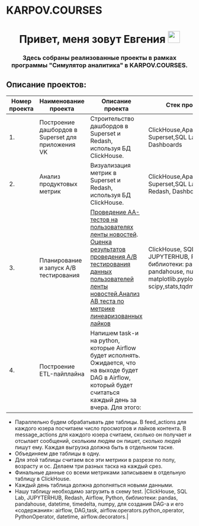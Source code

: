 # KARPOV.COURSES
<h1 align="center">Привет, меня зовут Евгения
<img src="https://github.com/blackcater/blackcater/raw/main/images/Hi.gif" height="32"/></h1>
<h3 align="center">   

Здесь собраны реализованные проекты в рамках программы "Симулятор аналитика" в KARPOV.COURSES.
## Описание проектов:  
|Номер проекта| Наименование проекта                      | Описание проекта                                            |   Стек                                          проекта  |
| ----------- | ----------------------------------------------- | -------------------------------------------------------- | ---------------------------------------------------------------------- |  
| 1. | Построение дашбордов в Superset для приложения VK| Строительство дашбордов в Superset и Redash, используя БД ClickHouse.|ClickHouse,Apache Superset,SQL Lab, Dashboards |
| 2. |  Анализ продуктовых метрик|Визуализация метрик в Superset и Redash, используя БД ClickHouse. |ClickHouse,Apache Superset,SQL Lab, Redash, Dashboards |
| 3. |  Планирование и запуск А/В тестирования|[Проведение АА-тестов на пользователях ленты новостей](https://github.com/moseevaevgeniya/Project_in_Karpov.courses/blob/125e2039b435b9d81dcf19f367eed96732099558/3.%D0%9F%D1%80%D0%BE%D0%B5%D0%BA%D1%82:%D0%9F%D0%BB%D0%B0%D0%BD%D0%B8%D1%80%D0%BE%D0%B2%D0%B0%D0%BD%D0%B8%D0%B5%20%D0%B8%20%D0%B7%D0%B0%D0%BF%D1%83%D1%81%D0%BA%20%D0%90%D0%92%20%D1%82%D0%B5%D1%81%D1%82%D0%B0/Task_1_AA_test__1_.ipynb). [Оценка результатов проведения А/В тестирования данных пользователей ленты новостей.](https://github.com/moseevaevgeniya/Project_in_Karpov.courses/blob/c4c8cbbe0ada8927ef56f37904340c3d4ebcf22d/3.%D0%9F%D1%80%D0%BE%D0%B5%D0%BA%D1%82:%D0%9F%D0%BB%D0%B0%D0%BD%D0%B8%D1%80%D0%BE%D0%B2%D0%B0%D0%BD%D0%B8%D0%B5%20%D0%B8%20%D0%B7%D0%B0%D0%BF%D1%83%D1%81%D0%BA%20%D0%90%D0%92%20%D1%82%D0%B5%D1%81%D1%82%D0%B0/AB_test_task_2__1_.ipynb)[Анализ АВ теста по метрике линеаризованных лайков](https://github.com/moseevaevgeniya/Project_in_Karpov.courses/blob/2b2d030358037a083609305c1c37dc9d2e6e3a55/3.%D0%9F%D1%80%D0%BE%D0%B5%D0%BA%D1%82:%D0%9F%D0%BB%D0%B0%D0%BD%D0%B8%D1%80%D0%BE%D0%B2%D0%B0%D0%BD%D0%B8%D0%B5%20%D0%B8%20%D0%B7%D0%B0%D0%BF%D1%83%D1%81%D0%BA%20%D0%90%D0%92%20%D1%82%D0%B5%D1%81%D1%82%D0%B0/AB_test_linea.ipynb) |ClickHouse, SQL Lab, JUPYTERHUB, Python, библиотеки: pandas, pandahouse, numpy, matplotlib.pyplot,seaborn, scipy,stats,tqdm.auto,tqdm |
| 4. |  Построение ETL-пайплайна|Напишем task-и на python, которые Airflow будет исполнять. Ожидается, что на выходе будет DAG в Airflow, который будет считаться каждый день за вчера. Для этого:  
 - Параллельно будем обрабатывать две таблицы. В feed_actions для каждого юзера посчитаем число просмотров и лайков контента. В message_actions для каждого юзера считаем, сколько он получает и отсылает сообщений, скольким людям он пишет, сколько людей пишут ему. Каждая выгрузка должна быть в отдельном таске.
 - Объединяем две таблицы в одну.
 - Для этой таблицы считаем все эти метрики в разрезе по полу, возрасту и ос. Делаем три разных таска на каждый срез.
 - Финальные данные со всеми метриками записываем в отдельную таблицу в ClickHouse.
 - Каждый день таблица должна дополняться новыми данными. 
 - Нашу таблицу необходимо загрузить в схему test. |ClickHouse, SQL Lab, JUPYTERHUB, Redash, Airflow, Python, библиотеки: pandas, pandahouse, datetime, timedelta, numpy, для создания DAG-а и его «содержания»: airflow, DAG,task,  airflow.operators.python_operator, PythonOperator, datetime, airflow.decorators.|  
